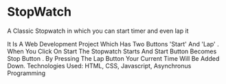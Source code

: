 # StopWatch
A Classic Stopwatch in which you can start timer and even lap it


It Is A Web Development Project Which Has Two Buttons 'Start' And 'Lap' .
When You Click On Start The Stopwatch Starts And Start Button Becomes Stop Button .
By Pressing The Lap Button Your Current Time Will Be Added Down.
Technologies Used: HTML, CSS, Javascript, Asynchronus Programming
